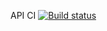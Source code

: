 API CI [![Build status](https://ci.appveyor.com/api/projects/status/d9tchnpwtakdvdcd/branch/main?svg=true)](https://ci.appveyor.com/project/aaskripkina/api-ci1-2/branch/main)